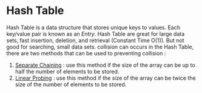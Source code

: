 # Hash Table

Hash Table is a data structure that stores unique keys to values. Each key/value pair is known as an _Entry_. Hash Table are great for large data sets, fast insertion, deletion, and retrieval (Constant Time O(1)). But not good for searching, small data sets. collision can occurs in the Hash Table, there are two methods that can be used to preventing collision :

1. [Separate Chaining](https://github.com/mA4rK0/data-structures-and-algorithm/tree/main/hashTable/separateChaining) : use this method if the size of the array can be up to half the number of elements to be stored.
2. [Linear Probing]() : use this method if the size of the array can be twice the size of the number of elements to be stored.
